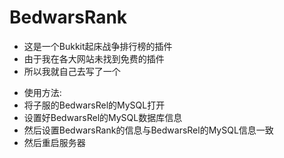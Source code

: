 # BedwarsRank
+ 这是一个Bukkit起床战争排行榜的插件
+ 由于我在各大网站未找到免费的插件
+ 所以我就自己去写了一个
- 使用方法:
- 将子服的BedwarsRel的MySQL打开
- 设置好BedwarsRel的MySQL数据库信息
- 然后设置BedwarsRank的信息与BedwarsRel的MySQL信息一致
- 然后重启服务器
